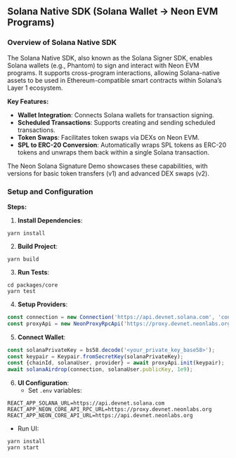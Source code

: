 ## **Solana Native SDK (Solana Wallet → Neon EVM Programs)**

### **Overview of Solana Native SDK**

The Solana Native SDK, also known as the Solana Signer SDK, enables Solana wallets (e.g., Phantom) to sign and interact with Neon EVM programs. It supports cross-program interactions, allowing Solana-native assets to be used in Ethereum-compatible smart contracts within Solana’s Layer 1 ecosystem.

**Key Features:**

* **Wallet Integration**: Connects Solana wallets for transaction signing.  
* **Scheduled Transactions**: Supports creating and sending scheduled transactions.  
* **Token Swaps**: Facilitates token swaps via DEXs on Neon EVM.  
* **SPL to ERC-20 Conversion**: Automatically wraps SPL tokens as ERC-20 tokens and unwraps them back within a single Solana transaction.

The Neon Solana Signature Demo showcases these capabilities, with versions for basic token transfers (v1) and advanced DEX swaps (v2).

### **Setup and Configuration**

**Steps:**

1. **Install Dependencies**:

```shell
yarn install
```

2. **Build Project**:

```shell
yarn build
```

3. **Run Tests**:

```shell
cd packages/core
yarn test
```

4. **Setup Providers**:

```javascript
const connection = new Connection('https://api.devnet.solana.com', 'confirmed');
const proxyApi = new NeonProxyRpcApi('https://proxy.devnet.neonlabs.org');
```

5. **Connect Wallet**:

```javascript
const solanaPrivateKey = bs58.decode('<your_private_key_base58>');
const keypair = Keypair.fromSecretKey(solanaPrivateKey);
const {chainId, solanaUser, provider} = await proxyApi.init(keypair);
await solanaAirdrop(connection, solanaUser.publicKey, 1e9);
```

6. **UI Configuration**:  
   * Set `.env` variables:

```
REACT_APP_SOLANA_URL=https://api.devnet.solana.com
REACT_APP_NEON_CORE_API_RPC_URL=https://proxy.devnet.neonlabs.org
REACT_APP_NEON_CORE_API_URL=https://api.devnet.neonlabs.org
```

   * Run UI:

```shell
yarn install
yarn start
```
